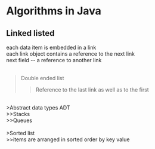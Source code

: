Algorithms in Java
===============
Linked listed
---------------
each data item is embedded in a link</br>
each link object contains a reference to the next link</br>
next field -- a reference to another link</br>
</br>
>Double ended list</br>
>>Reference to the last link as well as to the first</br>
</br>
>Abstract data types ADT</br>
>>Stacks</br>
>>Queues</br>
</br>
>Sorted list </br>
>>items are arranged in sorted order by key value</br>
